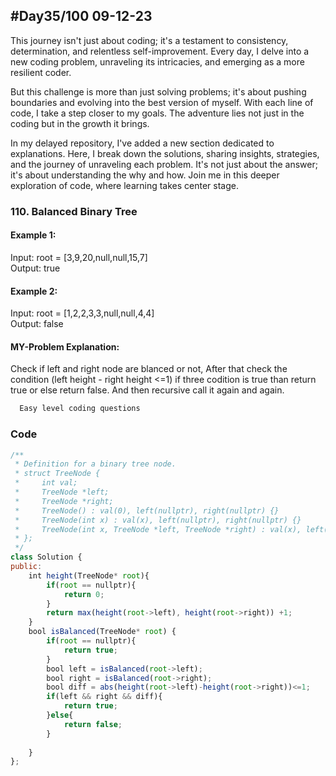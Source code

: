 
## #Day35/100 09-12-23

This journey isn't just about coding; it's a testament to consistency, determination, and relentless self-improvement. Every day, I delve into a new coding problem, unraveling its intricacies, and emerging as a more resilient coder.

But this challenge is more than just solving problems; it's about pushing boundaries and evolving into the best version of myself. With each line of code, I take a step closer to my goals. The adventure lies not just in the coding but in the growth it brings.

In my delayed repository, I've added a new section dedicated to explanations. Here, I break down the solutions, sharing insights, strategies, and the journey of unraveling each problem. It's not just about the answer; it's about understanding the why and how. Join me in this deeper exploration of code, where learning takes center stage.


### 110. Balanced Binary Tree

#### Example 1:

Input: root = [3,9,20,null,null,15,7]\
Output: true

#### Example 2:
Input: root = [1,2,2,3,3,null,null,4,4]\
Output: false

#### MY-Problem Explanation:
 Check if left and right node are blanced or not, After that check the condition (left height - right height <=1) if three codition is true than return true or else return false. And then recursive call it again and again.
```bash
  Easy level coding questions
```
### Code

```javascript
/**
 * Definition for a binary tree node.
 * struct TreeNode {
 *     int val;
 *     TreeNode *left;
 *     TreeNode *right;
 *     TreeNode() : val(0), left(nullptr), right(nullptr) {}
 *     TreeNode(int x) : val(x), left(nullptr), right(nullptr) {}
 *     TreeNode(int x, TreeNode *left, TreeNode *right) : val(x), left(left), right(right) {}
 * };
 */
class Solution {
public:
    int height(TreeNode* root){
        if(root == nullptr){
            return 0;
        }
        return max(height(root->left), height(root->right)) +1;
    }
    bool isBalanced(TreeNode* root) {
        if(root == nullptr){
            return true;
        }
        bool left = isBalanced(root->left);
        bool right = isBalanced(root->right);
        bool diff = abs(height(root->left)-height(root->right))<=1;
        if(left && right && diff){
            return true;
        }else{
            return false;
        }
        
    }
};
```

